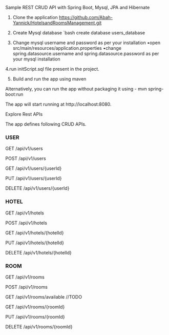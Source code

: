Sample REST CRUD API with Spring Boot, Mysql, JPA and Hibernate



1. Clone the application
https://github.com/Abah-Yannick/HotelsandRoomsManagement.git

2. Create Mysql database `bash create database users_database 

3. Change mysql username and password as per your installation
•open src/main/resources/application.properties
•change spring.datasource.username and spring.datasource.password as per your mysql installation

4.run initScript.sql file present in the project.

5. Build and run the app using maven

Alternatively, you can run the app without packaging it using -
mvn spring-boot:run

The app will start running at http://localhost:8080.

Explore Rest APIs

The app defines following CRUD APIs.

### USER
GET /api/v1/users

POST /api/v1/users

GET /api/v1/users/{userId}

PUT /api/v1/users/{userId}

DELETE /api/v1/users/{userId}

### HOTEL

GET /api/v1/hotels

POST /api/v1/hotels

GET /api/v1/hotels/{hotelId}

PUT /api/v1/hotels/{hotelId}

DELETE /api/v1/hotels/{hotelId}

### ROOM

GET /api/v1/rooms

POST /api/v1/rooms

GET /api/v1/rooms/available  //TODO

GET /api/v1/rooms/{roomId}

PUT /api/v1/rooms/{roomId}

DELETE /api/v1/rooms/{roomId}



